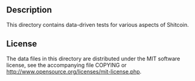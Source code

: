 Description
------------

This directory contains data-driven tests for various aspects of Shitcoin.

License
--------

The data files in this directory are distributed under the MIT software
license, see the accompanying file COPYING or
http://www.opensource.org/licenses/mit-license.php.

